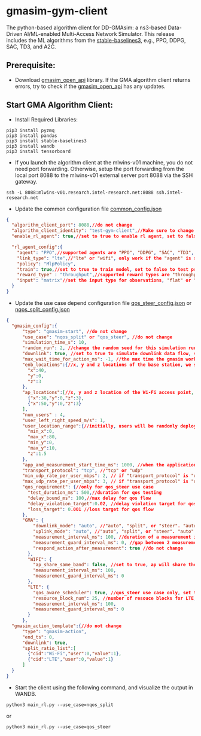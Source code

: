 # gmasim-gym-client
The python-based algorithm client for DD-GMAsim: a ns3-based Data-Driven AI/ML-enabled Multi-Access Network Simulator.
This release includes the ML algorithms from the [stable-baselines3](https://stable-baselines3.readthedocs.io/en/master/), e.g., PPO, DDPG, SAC, TD3, and A2C.

## Prerequisite:
- Download [gmasim_open_api](https://github.com/IntelLabs/gma/blob/master/GMAsim/gmasim_open_api.py) library. If the GMA algorithm client returns errors, try to check if the [gmasim_open_api](https://github.com/IntelLabs/gma/blob/master/GMAsim/gmasim_open_api.py) has any updates.

## Start GMA Algorithm Client:
- Install Required Libraries:
```
pip3 install pyzmq
pip3 install pandas
pip3 install stable-baselines3
pip3 install wandb
pip3 install tensorboard
```
- If you launch the algorithm client at the mlwins-v01 machine, you do not need port forwarding. Otherwise, setup the port forwarding from the local port 8088 to the mlwins-v01 external server port 8088 via the SSH gateway. 
```
ssh -L 8088:mlwins-v01.research.intel-research.net:8088 ssh.intel-research.net
```
- Update the common configuration file [common_config.json](common_config.json)

```json
{
  "algorithm_client_port": 8088,//do not change
  "algorithm_client_identity": "test-gym-client",//Make sure to change the "algorithm_client_identity": from "test-algorithm" to "[YOUR_INITIALS]-[ALGORITHM_NAME]". E.g., "mz-baseline".
  "enable_rl_agent": true,//set to true to enable rl agent, set to false to use GMA's baseline algorithm.

  "rl_agent_config":{
    "agent": "PPO",//supported agents are "PPO", "DDPG", "SAC", "TD3", "A2C", "SingleLink".
    "link_type": "lte",//"lte" or "wifi", only work if the "agent" is set to "SingleLink"
    "policy": "MlpPolicy",
    "train": true,//set to true to train model, set to false to test pretrained model.
    "reward_type" : "throughput",//supported reward types are "throughput", "delay", "utility", and "wifi_qos_user_num".
    "input": "matrix"//set the input type for observations, "flat" or "matrix".
  }
}
```
- Update the use case depend configuration file [qos_steer_config.json](qos_steer_config.json) or [nqos_split_config.json](nqos_split_config.json)
```json
{
  "gmasim_config":{
      "type": "gmasim-start", //do not change
      "use_case": "nqos_split" or "qos_steer", //do not change
      "simulation_time_s": 10,
      "random_run": 2, //change the random seed for this simulation run
      "downlink": true, //set to true to simulate downlink data flow, set to false to simulate uplink data flow.
      "max_wait_time_for_action_ms": -1, //the max time the gmasim worker will wait for an action. set to -1 will cap the wait time to 100 seconds.
      "enb_locations":{//x, y and z locations of the base station, we support 1 base station only
        "x":40,
        "y":0,
        "z":3
      },
      "ap_locations":[//x, y and z location of the Wi-Fi access point, add or remove element in this list to increase or reduce AP number. We support 0 AP as well.
        {"x":30,"y":0,"z":3},
        {"x":50,"y":0,"z":3}
      ],
      "num_users" : 4,
      "user_left_right_speed_m/s": 1,
      "user_location_range":{//initially, users will be randomly deployed within this x, y range. if user_left_right_speed_m > 0, the user will move left and right within this boundary.
        "min_x":0,
        "max_x":80,
        "min_y":0,
        "max_y":10,
        "z":1.5
      },
      "app_and_measurement_start_time_ms": 1000, //when the application starts traffic and send measurement to RL agent
      "transport_protocol": "tcp", //"tcp" or "udp"
      "min_udp_rate_per_user_mbps": 2, // if "transport_protocol" is "udp", this para controls the min sending rate.
      "max_udp_rate_per_user_mbps": 3, // if "transport_protocol" is "udp", this para controls the max sending rate.
      "qos_requirement": {//only for qos_steer use case
        "test_duration_ms": 500,//duration for qos testing
        "delay_bound_ms": 100,//max delay for qos flow
        "delay_violation_target":0.02, //delay violation target for qos flow
        "loss_target": 0.001 //loss target for qos flow
      },
      "GMA": {
          "downlink_mode": "auto", //"auto", "split", or "steer". "auto" will config UDP and TCP ACK as steer and TCP data as split.
          "uplink_mode": "auto", //"auto", "split", or "steer". "auto" will config UDP and TCP ACK as steer and TCP data as split.
          "measurement_interval_ms": 100, //duration of a measurement interval.
          "measurement_guard_interval_ms": 0, //gap between 2 measurement interval
          "respond_action_after_measurement": true //do not change
        },
        "WIFI": {
          "ap_share_same_band": false, //set to true, ap will share the same frequency band.
          "measurement_interval_ms": 100,
          "measurement_guard_interval_ms": 0
        },
        "LTE": {
          "qos_aware_scheduler": true, //qos_steer use case only, set to true to enable qos aware scheduler for LTE.
          "resource_block_num": 25, //number of resouce blocks for LTE, 25 for 5 MHZ, 50 for 10 MHZ, 75 for 15 MHZ and 100 for 20 MHZ.
          "measurement_interval_ms": 100,
          "measurement_guard_interval_ms": 0
        }
      },
  "gmasim_action_template":{//do not change
      "type": "gmasim-action",
      "end_ts": 0,
      "downlink": true,
      "split_ratio_list":[
        {"cid":"Wi-Fi","user":0,"value":1},
        {"cid":"LTE","user":0,"value":1}
      ]
  }
}
```



- Start the client using the following command, and visualize the output in WANDB.
```
python3 main_rl.py --use_case=nqos_split
```
or
```
python3 main_rl.py --use_case=qos_steer
```
